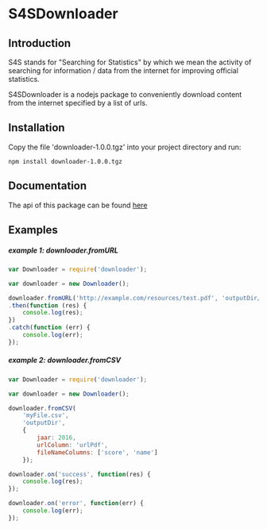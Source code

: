 # S4SDownloader

## Introduction
S4S stands for "Searching for Statistics" by which we mean the activity of searching for
information / data from the internet for improving official statistics.

S4SDownloader is a nodejs package to conveniently download content from the internet specified by a list of urls.

## Installation
Copy the file 'downloader-1.0.0.tgz' into your project directory and run:

`npm install downloader-1.0.0.tgz`


## Documentation
The api of this package can be found [here](api.md)


## Examples

##### example 1: downloader.fromURL

```javascript
var Downloader = require('downloader');

var downloader = new Downloader();

downloader.fromURL('http://example.com/resources/test.pdf', 'outputDir/myFile')
.then(function (res) {
    console.log(res);
})
.catch(function (err) {
    console.log(err);
});
```

##### example 2: downloader.fromCSV

```javascript
var Downloader = require('downloader');

var downloader = new Downloader();

downloader.fromCSV(
    'myFile.csv',
    'outputDir',
    {
        jaar: 2016,
        urlColumn: 'urlPdf',
        fileNameColumns: ['score', 'name']
    });

downloader.on('success', function(res) {
    console.log(res);
});

downloader.on('error', function(err) {
    console.log(err);
});
```
